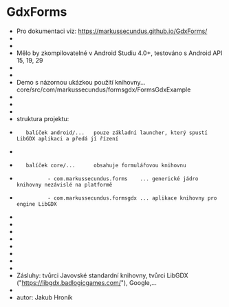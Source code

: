 # GdxForms
* Pro dokumentaci viz: https://markussecundus.github.io/GdxForms/
*
*
* Mělo by zkompilovatelné v Android Studiu 4.0+, testováno s Android API 15, 19, 29
*
*
* Demo s názornou ukázkou použití knihovny... core/src/com/markussecundus/formsgdx/FormsGdxExample
*
* 
*
* struktura projektu:
*        balíček android/...   pouze základní launcher, který spustí LibGDX aplikaci a předá jí řízení
*
*        balíček core/...      obsahuje formulářovou knihovnu
*               - com.markussecundus.forms    ... generické jádro knihovny nezávislé na platformě
*               - com.markussecundus.formsgdx ... aplikace knihovny pro engine LibGDX
*           
*
*
*
*
*
*
*
* Zásluhy: tvůrci Javovské standardní knihovny, tvůrci LibGDX ("https://libgdx.badlogicgames.com/"), Google,...
*
* autor: Jakub Hroník
